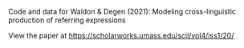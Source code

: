 Code and data for Waldon & Degen (2021): Modeling cross-linguistic production of referring expressions

View the paper at https://scholarworks.umass.edu/scil/vol4/iss1/20/